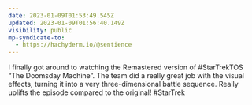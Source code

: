 ```yaml
---
date: 2023-01-09T01:53:49.545Z
updated: 2023-01-09T01:56:40.149Z
visibility: public
mp-syndicate-to:
  - https://hachyderm.io/@sentience
---
```

I finally got around to watching the Remastered version of #StarTrekTOS “The Doomsday Machine”. The team did a really great job with the visual effects, turning it into a very three-dimensional battle sequence. Really uplifts the episode compared to the original! #StarTrek
